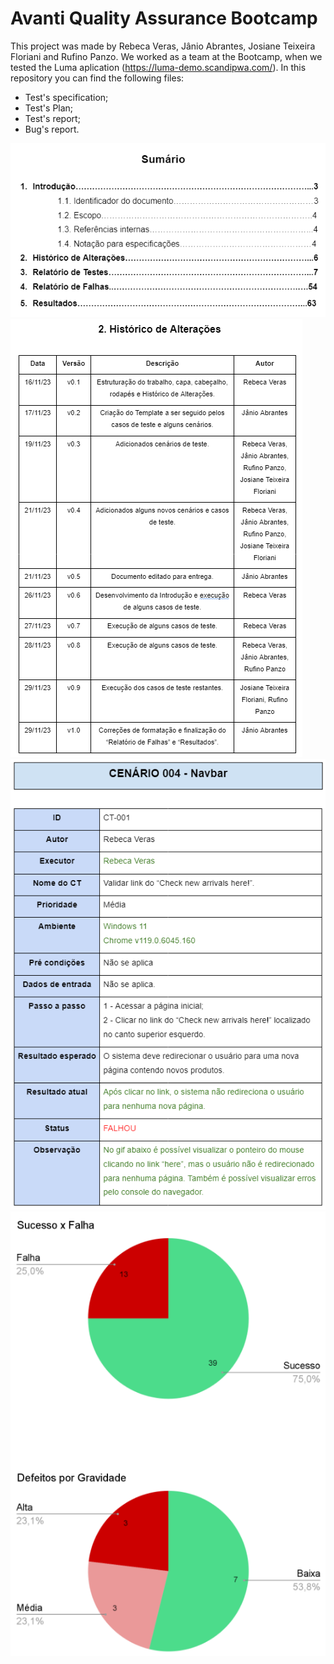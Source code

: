 # Avanti Quality Assurance Bootcamp
This project was made by Rebeca Veras, Jânio Abrantes, Josiane Teixeira Floriani and Rufino Panzo. 
We worked as a team at the Bootcamp, when we tested the Luma aplication (https://luma-demo.scandipwa.com/). In this repository you can find the following files:
- Test's specification;
- Test's Plan;
- Test's report;
- Bug's report.

![Summary](sumario.png)
![Change History](historico.png)
![Test Scenario](cenario.png)
![Graphic](graficos.png)
